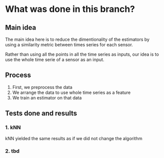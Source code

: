 # What was done in this branch?

## Main idea

The main idea here is to reduce the dimentionality of the estimators by using a similarity metric between times series for each sensor. 

Rather than using all the points in all the time series as inputs, our idea is to use the whole time serie of a sensor as an input. 

## Process

1. First, we preprocess the data
2. We arrange the data to use whole time series as a feature
3. We train an estimator on that data

## Tests done and results

### 1. kNN

kNN yielded the same results as if we did not change the algorithm

### 2. tbd
